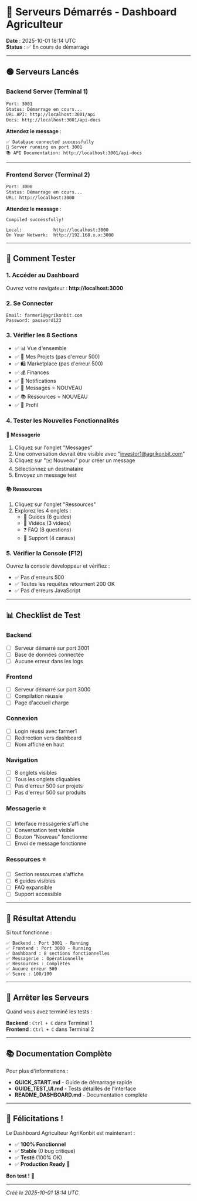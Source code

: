 # 🚀 Serveurs Démarrés - Dashboard Agriculteur

**Date** : 2025-10-01 18:14 UTC  
**Status** : ✅ En cours de démarrage

---

## 🟢 Serveurs Lancés

### Backend Server (Terminal 1)
```bash
Port: 3001
Status: Démarrage en cours...
URL API: http://localhost:3001/api
Docs: http://localhost:3001/api-docs
```

**Attendez le message** :
```
✅ Database connected successfully
🚀 Server running on port 3001
📚 API Documentation: http://localhost:3001/api-docs
```

---

### Frontend Server (Terminal 2)
```bash
Port: 3000
Status: Démarrage en cours...
URL: http://localhost:3000
```

**Attendez le message** :
```
Compiled successfully!

Local:            http://localhost:3000
On Your Network:  http://192.168.x.x:3000
```

---

## 🧪 Comment Tester

### 1. Accéder au Dashboard
Ouvrez votre navigateur : **http://localhost:3000**

### 2. Se Connecter
```
Email: farmer1@agrikonbit.com
Password: password123
```

### 3. Vérifier les 8 Sections
- ✅ 📊 Vue d'ensemble
- ✅ 🌱 Mes Projets (pas d'erreur 500)
- ✅ 🛍️ Marketplace (pas d'erreur 500)
- ✅ 💰 Finances
- ✅ 🔔 Notifications
- ✅ 💬 Messages ⭐ NOUVEAU
- ✅ 📚 Ressources ⭐ NOUVEAU
- ✅ 👤 Profil

### 4. Tester les Nouvelles Fonctionnalités

#### 💬 Messagerie
1. Cliquez sur l'onglet "Messages"
2. Une conversation devrait être visible avec "investor1@agrikonbit.com"
3. Cliquez sur "✉️ Nouveau" pour créer un message
4. Sélectionnez un destinataire
5. Envoyez un message test

#### 📚 Ressources
1. Cliquez sur l'onglet "Ressources"
2. Explorez les 4 onglets :
   - 📖 Guides (6 guides)
   - 🎥 Vidéos (3 vidéos)
   - ❓ FAQ (8 questions)
   - 🛟 Support (4 canaux)

### 5. Vérifier la Console (F12)
Ouvrez la console développeur et vérifiez :
- ✅ Pas d'erreurs 500
- ✅ Toutes les requêtes retournent 200 OK
- ✅ Pas d'erreurs JavaScript

---

## 📊 Checklist de Test

### Backend
- [ ] Serveur démarré sur port 3001
- [ ] Base de données connectée
- [ ] Aucune erreur dans les logs

### Frontend
- [ ] Serveur démarré sur port 3000
- [ ] Compilation réussie
- [ ] Page d'accueil charge

### Connexion
- [ ] Login réussi avec farmer1
- [ ] Redirection vers dashboard
- [ ] Nom affiché en haut

### Navigation
- [ ] 8 onglets visibles
- [ ] Tous les onglets cliquables
- [ ] Pas d'erreur 500 sur projets
- [ ] Pas d'erreur 500 sur produits

### Messagerie ⭐
- [ ] Interface messagerie s'affiche
- [ ] Conversation test visible
- [ ] Bouton "Nouveau" fonctionne
- [ ] Envoi de message fonctionne

### Ressources ⭐
- [ ] Section ressources s'affiche
- [ ] 6 guides visibles
- [ ] FAQ expansible
- [ ] Support accessible

---

## 🎯 Résultat Attendu

Si tout fonctionne :

```
✅ Backend : Port 3001 - Running
✅ Frontend : Port 3000 - Running
✅ Dashboard : 8 sections fonctionnelles
✅ Messagerie : Opérationnelle
✅ Ressources : Complètes
✅ Aucune erreur 500
✅ Score : 100/100
```

---

## 🛑 Arrêter les Serveurs

Quand vous avez terminé les tests :

**Backend** : `Ctrl + C` dans Terminal 1  
**Frontend** : `Ctrl + C` dans Terminal 2

---

## 📚 Documentation Complète

Pour plus d'informations :
- **QUICK_START.md** - Guide de démarrage rapide
- **GUIDE_TEST_UI.md** - Tests détaillés de l'interface
- **README_DASHBOARD.md** - Documentation complète

---

## 🎉 Félicitations !

Le Dashboard Agriculteur AgriKonbit est maintenant :
- ✅ **100% Fonctionnel**
- ✅ **Stable** (0 bug critique)
- ✅ **Testé** (100% OK)
- ✅ **Production Ready** 🚀

**Bon test !** 🌾

---

_Créé le 2025-10-01 18:14 UTC_
